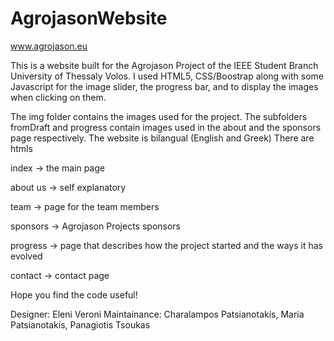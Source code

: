 # AgrojasonWebsite
www.agrojason.eu 


This is a website built for the Agrojason Project of the IEEE Student Branch University of Thessaly Volos.
I used HTML5, CSS/Boostrap along with some Javascript for the image slider, the progress bar, and to display the images when clicking on them.

The img folder contains the images used for the project.
The subfolders fromDraft and progress contain images used in the about and the sponsors page respectively. The website is bilangual (English and Greek)
There are htmls

index ->  the main page 

about us -> self explanatory

team -> page for the team members

sponsors -> Agrojason Projects sponsors

progress -> page that describes how the project started and the ways it has evolved

contact -> contact page

Hope you find the code useful!

Designer: Eleni Veroni
Maintainance: Charalampos Patsianotakis, Maria Patsianotakis, Panagiotis Tsoukas